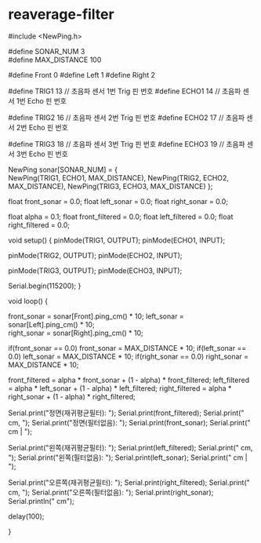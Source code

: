 # reaverage-filter

#include <NewPing.h>

#define SONAR_NUM 3      
#define MAX_DISTANCE 100

#define Front 0
#define Left  1 
#define Right 2

#define TRIG1 13 // 초음파 센서 1번 Trig 핀 번호
#define ECHO1 14 // 초음파 센서 1번 Echo 핀 번호

#define TRIG2 16 // 초음파 센서 2번 Trig 핀 번호
#define ECHO2 17 // 초음파 센서 2번 Echo 핀 번호

#define TRIG3 18 // 초음파 센서 3번 Trig 핀 번호
#define ECHO3 19 // 초음파 센서 3번 Echo 핀 번호

NewPing sonar[SONAR_NUM] = {   
NewPing(TRIG1, ECHO1, MAX_DISTANCE), 
NewPing(TRIG2, ECHO2, MAX_DISTANCE),
NewPing(TRIG3, ECHO3, MAX_DISTANCE)
};

float front_sonar = 0.0;
float left_sonar  = 0.0;
float right_sonar = 0.0;


float alpha = 0.1;
float front_filtered = 0.0;
float left_filtered = 0.0;
float right_filtered = 0.0;

void setup() 
{
  pinMode(TRIG1, OUTPUT);
  pinMode(ECHO1, INPUT);

  pinMode(TRIG2, OUTPUT);
  pinMode(ECHO2, INPUT);

  pinMode(TRIG3, OUTPUT);
  pinMode(ECHO3, INPUT);
  
  Serial.begin(115200); 
}

void loop() 
{

  front_sonar = sonar[Front].ping_cm() * 10; 
  left_sonar  = sonar[Left].ping_cm() * 10;  
  right_sonar = sonar[Right].ping_cm() * 10; 

  if(front_sonar == 0.0) front_sonar = MAX_DISTANCE * 10; 
  if(left_sonar  == 0.0) left_sonar  = MAX_DISTANCE * 10;
  if(right_sonar == 0.0) right_sonar = MAX_DISTANCE * 10;


  front_filtered = alpha * front_sonar + (1 - alpha) * front_filtered;
  left_filtered  = alpha * left_sonar  + (1 - alpha) * left_filtered;
  right_filtered = alpha * right_sonar + (1 - alpha) * right_filtered;

  Serial.print("정면(재귀평균필터): "); Serial.print(front_filtered); Serial.print(" cm, ");
  Serial.print("정면(필터없음): "); Serial.print(front_sonar); Serial.print(" cm | ");

  Serial.print("왼쪽(재귀평균필터): "); Serial.print(left_filtered); Serial.print(" cm, ");
  Serial.print("왼쪽(필터없음): "); Serial.print(left_sonar); Serial.print(" cm | ");

  Serial.print("오른쪽(재귀평균필터): "); Serial.print(right_filtered); Serial.print(" cm, ");
  Serial.print("오른쪽(필터없음): "); Serial.print(right_sonar); Serial.println(" cm");

  delay(100);

}
